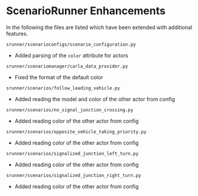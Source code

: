 # ScenarioRunner Enhancements
In the following the files are listed which have been extended with additional features.

`srunner/scenarioconfigs/scenario_configuration.py`
- Added parsing of the `color` attribute for actors

`srunner/scenariomanager/carla_data_provider.py`
- Fixed the format of the default color

`srunner/scenarios/follow_leading_vehicle.py`
- Added reading the model and color of the other actor from config

`srunner/scenarios/no_signal_junction_crossing.py`
- Added reading color of the other actor from config

`srunner/scenarios/opposite_vehicle_taking_priority.py`
- Added reading color of the other actor from config

`srunner/scenarios/signalized_junction_left_turn.py`
- Added reading color of the other actor from config

`srunner/scenarios/signalized_junction_right_turn.py`
- Added reading color of the other actor from config
